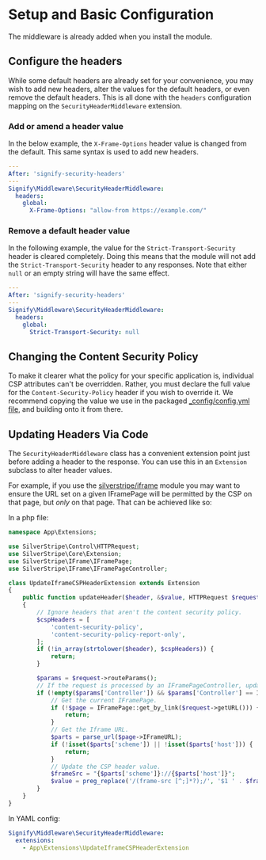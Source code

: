 # Setup and Basic Configuration

The middleware is already added when you install the module.

## Configure the headers

While some default headers are already set for your convenience, you may wish to add new headers, alter the values for the default headers, or even remove the default headers. This is all done with the `headers` configuration mapping on the `SecurityHeaderMiddleware` extension.

### Add or amend a header value

In the below example, the `X-Frame-Options` header value is changed from the default. This same syntax is used to add new headers.

```yml
---
After: 'signify-security-headers'
---
Signify\Middleware\SecurityHeaderMiddleware:
  headers:
    global:
      X-Frame-Options: "allow-from https://example.com/"
```

### Remove a default header value

In the following example, the value for the `Strict-Transport-Security` header is cleared completely. Doing this means that the module will not add the `Strict-Transport-Security` header to any responses.
Note that either `null` or an empty string will have the same effect.

```yml
---
After: 'signify-security-headers'
---
Signify\Middleware\SecurityHeaderMiddleware:
  headers:
    global:
      Strict-Transport-Security: null
```

## Changing the Content Security Policy

To make it clearer what the policy for your specific application is, individual CSP attributes can't be overridden. Rather, you must declare the full value for the `Content-Security-Policy` header if you wish to override it.
We recommend copying the value we use in the packaged [_config/config.yml file](../../_config/config.yml), and building onto it from there.

## Updating Headers Via Code

The `SecurityHeaderMiddleware` class has a convenient extension point just before adding a header to the response. You can use this in an `Extension` subclass to alter header values.

For example, if you use the [silverstripe/iframe](https://github.com/silverstripe/silverstripe-iframe) module you may want to ensure the URL set on a given IFramePage will be permitted by the CSP on that page, but _only_ on that page. That can be achieved like so:

In a php file:
```PHP
namespace App\Extensions;

use SilverStripe\Control\HTTPRequest;
use SilverStripe\Core\Extension;
use SilverStripe\IFrame\IFramePage;
use SilverStripe\IFrame\IFramePageController;

class UpdateIframeCSPHeaderExtension extends Extension
{
    public function updateHeader($header, &$value, HTTPRequest $request)
    {
        // Ignore headers that aren't the content security policy.
        $cspHeaders = [
            'content-security-policy',
            'content-security-policy-report-only',
        ];
        if (!in_array(strtolower($header), $cspHeaders)) {
            return;
        }

        $params = $request->routeParams();
        // If the request is processed by an IFramePageController, update the CSP.
        if (!empty($params['Controller']) && $params['Controller'] == IFramePageController::class) {
            // Get the current IFramePage.
            if (!$page = IFramePage::get_by_link($request->getURL())) {
                return;
            }
            // Get the Iframe URL.
            $parts = parse_url($page->IFrameURL);
            if (!isset($parts['scheme']) || !isset($parts['host'])) {
                return;
            }
            // Update the CSP header value.
            $frameSrc = "{$parts['scheme']}://{$parts['host']}";
            $value = preg_replace('/(frame-src [^;]*?);/', '$1 ' . $frameSrc . ';', $value);
        }
    }
}
```
In YAML config:
```YAML
Signify\Middleware\SecurityHeaderMiddleware:
  extensions:
    - App\Extensions\UpdateIframeCSPHeaderExtension
```
